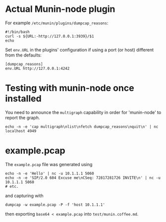 Actual Munin-node plugin
========================

For example `/etc/munin/plugins/dumpcap_reasons`:

    #!/bin/bash
    curl -s ${URL:-http://127.0.0.1:3939}/$1
    echo

Set `env.URL` in the plugins' configuration if using a port (or host) different from the defaults:

    [dumpcap_reasons]
    env.URL http://127.0.0.1:4242

Testing with munin-node once installed
======================================

You need to announce the `multigraph` capability in order for 'munin-node' to report the graph.

    echo -n -e 'cap multigraph\nlist\nfetch dumpcap_reasons\nquit\n' | nc localhost 4949

example.pcap
============

The `example.pcap` file was generated using

    echo -n -e 'Hello' | nc -u 10.1.1.1 5060
    echo -n -e 'SIP/2.0 604 Excuse me\nCSeq: 72817281726 INVITE\n' | nc -u 10.1.1.1 5060
    # etc.

and capturing with

    dumpcap -w example.pcap -P -f 'host 10.1.1.1'

then exporting `base64 < example.pcap` into `test/munin.coffee.md`.
